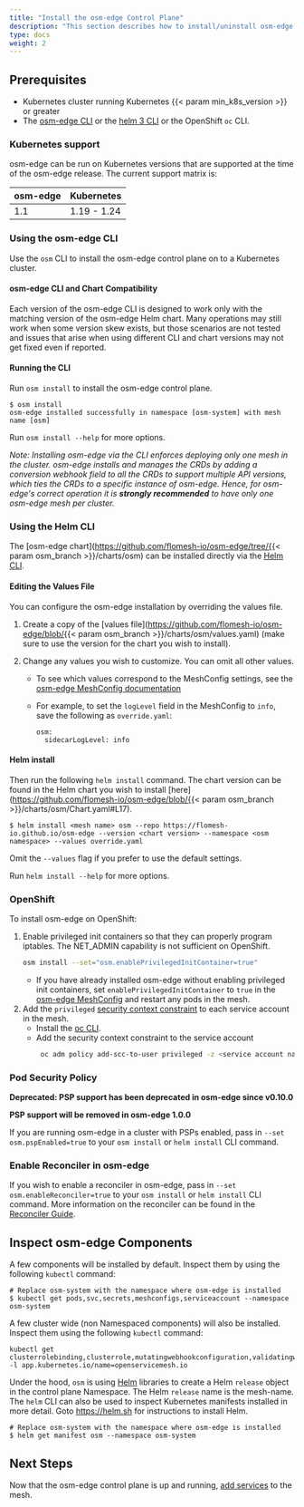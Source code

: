 ```yaml
---
title: "Install the osm-edge Control Plane"
description: "This section describes how to install/uninstall osm-edge on a Kubernetes cluster"
type: docs
weight: 2
---
```


## Prerequisites

- Kubernetes cluster running Kubernetes {{< param min_k8s_version >}} or greater
- The [osm-edge CLI](/docs/guides/cli) or the [helm 3 CLI](https://helm.sh/docs/intro/install/) or the OpenShift `oc` CLI.

### Kubernetes support

osm-edge can be run on Kubernetes versions that are supported at the time of the osm-edge release. The current support matrix is:

| osm-edge          | Kubernetes  |
| ----------------- | ----------- |
| 1.1               | 1.19 - 1.24 |

### Using the osm-edge CLI

Use the `osm` CLI to install the osm-edge control plane on to a Kubernetes cluster.

#### osm-edge CLI and Chart Compatibility

Each version of the osm-edge CLI is designed to work only with the matching version of the osm-edge Helm chart. Many operations may still work when some version skew exists, but those scenarios are not tested and issues that arise when using different CLI and chart versions may not get fixed even if reported.

#### Running the CLI

Run `osm install` to install the osm-edge control plane.

```console
$ osm install
osm-edge installed successfully in namespace [osm-system] with mesh name [osm]
```

Run `osm install --help` for more options.

_Note: Installing osm-edge via the CLI enforces deploying only one mesh in the cluster. osm-edge installs and manages the CRDs by adding a conversion webhook field to all the CRDs to support multiple API versions, which ties the CRDs to a specific instance of osm-edge. Hence, for osm-edge's correct operation it is **strongly recommended** to have only one osm-edge mesh per cluster._

### Using the Helm CLI

The [osm-edge chart](https://github.com/flomesh-io/osm-edge/tree/{{< param osm_branch >}}/charts/osm) can be installed directly via the [Helm CLI](https://helm.sh/docs/intro/install/).

#### Editing the Values File

You can configure the osm-edge installation by overriding the values file.

1. Create a copy of the [values file](https://github.com/flomesh-io/osm-edge/blob/{{< param osm_branch >}}/charts/osm/values.yaml) (make sure to use the version for the chart you wish to install).
1. Change any values you wish to customize. You can omit all other values.

   - To see which values correspond to the MeshConfig settings, see the [osm-edge MeshConfig documentation](/docs/guides/mesh_config)

   - For example, to set the `logLevel` field in the MeshConfig to `info`, save the following as `override.yaml`:
     ```console
     osm:
       sidecarLogLevel: info
     ```

#### Helm install

Then run the following `helm install` command. The chart version can be found in the Helm chart you wish to install [here](https://github.com/flomesh-io/osm-edge/blob/{{< param osm_branch >}}/charts/osm/Chart.yaml#L17).

```console
$ helm install <mesh name> osm --repo https://flomesh-io.github.io/osm-edge --version <chart version> --namespace <osm namespace> --values override.yaml
```

Omit the `--values` flag if you prefer to use the default settings.

Run `helm install --help` for more options.

### OpenShift

To install osm-edge on OpenShift:

1. Enable privileged init containers so that they can properly program iptables. The NET_ADMIN capability is not sufficient on OpenShift.
   ```bash
   osm install --set="osm.enablePrivilegedInitContainer=true"
   ```
   - If you have already installed osm-edge without enabling privileged init containers, set `enablePrivilegedInitContainer` to `true` in the [osm-edge MeshConfig](/docs/guides/mesh_config) and restart any pods in the mesh.
1. Add the `privileged` [security context constraint](https://docs.openshift.com/container-platform/4.7/authentication/managing-security-context-constraints.html) to each service account in the mesh.
   - Install the [oc CLI](https://docs.openshift.com/container-platform/4.7/cli_reference/openshift_cli/getting-started-cli.html).
   - Add the security context constraint to the service account
     ```bash
      oc adm policy add-scc-to-user privileged -z <service account name> -n <service account namespace>
     ```

### Pod Security Policy

**Deprecated: PSP support has been deprecated in osm-edge since v0.10.0**

**PSP support will be removed in osm-edge 1.0.0**

If you are running osm-edge in a cluster with PSPs enabled, pass in `--set osm.pspEnabled=true` to your `osm install` or `helm install` CLI command.

### Enable Reconciler in osm-edge

If you wish to enable a reconciler in osm-edge, pass in `--set osm.enableReconciler=true` to your `osm install` or `helm install` CLI command. More information on the reconciler can be found in the [Reconciler Guide](/docs/guides/reconciler).

## Inspect osm-edge Components

A few components will be installed by default. Inspect them by using the following `kubectl` command:

```console
# Replace osm-system with the namespace where osm-edge is installed
$ kubectl get pods,svc,secrets,meshconfigs,serviceaccount --namespace osm-system
```

A few cluster wide (non Namespaced components) will also be installed. Inspect them using the following `kubectl` command:

```console
kubectl get clusterrolebinding,clusterrole,mutatingwebhookconfiguration,validatingwebhookconfigurations -l app.kubernetes.io/name=openservicemesh.io
```

Under the hood, `osm` is using [Helm](https://helm.sh) libraries to create a Helm `release` object in the control plane Namespace. The Helm `release` name is the mesh-name. The `helm` CLI can also be used to inspect Kubernetes manifests installed in more detail. Goto https://helm.sh for instructions to install Helm.

```console
# Replace osm-system with the namespace where osm-edge is installed
$ helm get manifest osm --namespace osm-system
```

## Next Steps

Now that the osm-edge control plane is up and running, [add services](/docs/guides/app_onboarding/) to the mesh.
